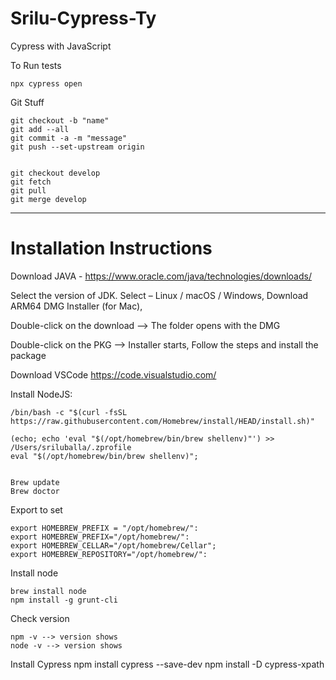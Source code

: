 # Srilu-Cypress-Ty
Cypress with JavaScript

To Run tests

    npx cypress open


Git Stuff 

    git checkout -b "name"
    git add --all
    git commit -a -m "message"
    git push --set-upstream origin

    
    git checkout develop
    git fetch
    git pull
    git merge develop




--------------------------------------
# Installation Instructions

Download JAVA - https://www.oracle.com/java/technologies/downloads/

Select the version of JDK. Select – Linux / macOS / Windows, Download ARM64 DMG Installer (for Mac), 

Double-click on the download -->  The folder opens with the DMG

Double-click on the PKG -->  Installer starts, Follow the steps and install the package


Download VSCode https://code.visualstudio.com/

Install NodeJS:
   
    /bin/bash -c "$(curl -fsSL https://raw.githubusercontent.com/Homebrew/install/HEAD/install.sh)"
   
    (echo; echo 'eval "$(/opt/homebrew/bin/brew shellenv)"') >> /Users/sriluballa/.zprofile
    eval "$(/opt/homebrew/bin/brew shellenv)";
   
   
    Brew update
    Brew doctor

Export to set     
   
    export HOMEBREW_PREFIX = "/opt/homebrew/":
    export HOMEBREW_PREFIX="/opt/homebrew/":
    export HOMEBREW_CELLAR="/opt/homebrew/Cellar";
    export HOMEBREW_REPOSITORY="/opt/homebrew/":  


Install node    
   
    brew install node
    npm install -g grunt-cli


Check version    
   
    npm -v --> version shows
    node -v --> version shows


Install Cypress
    npm install cypress --save-dev
    npm install -D cypress-xpath
